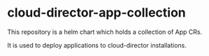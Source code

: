 # cloud-director-app-collection

This repository is a helm chart which holds a collection of App CRs.

It is used to deploy applications to cloud-director installations.